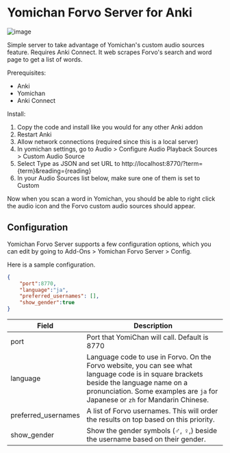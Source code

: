 # Yomichan Forvo Server for Anki

![image](https://user-images.githubusercontent.com/2841145/111932339-97690580-8a93-11eb-9f2a-4fa791dd5954.png)

Simple server to take advantage of Yomichan's custom audio sources feature. Requires Anki Connect. It web scrapes Forvo's search and word page to get a list of words.

Prerequisites:

- Anki
- Yomichan
- Anki Connect

Install:
1. Copy the code and install like you would for any other Anki addon
2. Restart Anki
3. Allow network connections (required since this is a local server)
4. In yomichan settings, go to Audio > Configure Audio Playback Sources > Custom Audio Source
5. Select Type as JSON and set URL to http://localhost:8770/?term={term}&reading={reading}
6. In your Audio Sources list below, make sure one of them is set to Custom

Now when you scan a word in Yomichan, you should be able to right click the audio icon and the Forvo custom audio sources should appear.

## Configuration

Yomichan Forvo Server supports a few configuration options, which you can edit by going to Add-Ons > Yomichan Forvo Server > Config.

Here is a sample configuration.

```json
{
    "port":8770,
    "language":"ja",
    "preferred_usernames": [],
    "show_gender":true
}
```

| Field               | Description |
|---------------------|-------------|
| port                | Port that YomiChan will call. Default is 8770 |
| language            | Language code to use in Forvo. On the Forvo website, you can see what language code is in square brackets beside the language name on a pronunciation. Some examples are `ja` for Japanese or `zh` for Mandarin Chinese. |
| preferred_usernames | A list of Forvo usernames. This will order the results on top based on this priority. |
| show_gender         | Show the gender symbols (♂, ♀,) beside the username based on their gender. |
